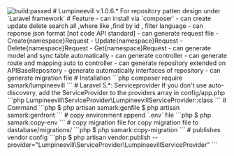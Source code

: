 <img src="https://travis-ci.org/maxca/Lumpineevill.svg?branch=master" alt="build:passed">
# Lumpineevill v.1.0.6.*
For repository patten design under `Laravel framework`
# Feature 
- can install via `composer`
- can create update delete search all ,where like ,find by id , filter language 
- can reponse json format [not code API standard] 
- can generate request file 
	- Create{namespace}Request
	- Update{namespace}Request
	- Delete{namespace}Request
	- Get{namespace}Request
- can generate model and sync table automatically
- can generate controller 
- can generate route and mapping auto to controller
- can generate repository extended on APIBaseRepository
	- generate automatically interfaces of repository
- can generate migration file
# Installation 
```php
composer require samark/lumpineevill 
```
# Laravel 5.*: Serviceprovider
If you don't use auto-discovery, add the ServiceProvider to the providers array in config/app.php
```php
Lumpineevill\ServiceProvider\LumpineevillServiceProvider::class
```
# Command
```php
$ php artisan samark:genfile 
$ php artisan samark:genfront
```
# copy environment
 append `.env` file 
```php
$ php samark:copy-env  
```
# copy migration file
for copy migration file to dastabase/migrations/
```php
$ php samark:copy-migration 
```
# publishes vendor config 
```php 
$ php artisan vendor:publish --provider="Lumpineevill\ServiceProvider\LumpineevillServiceProvider"
```
